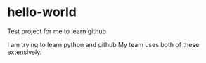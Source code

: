 # hello-world
Test project for me to learn github

I am trying to learn python and github
My team uses both of these extensively.
